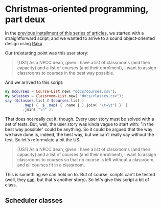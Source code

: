 # Christmas-oriented programming, part deux

In
the
[previous installment of this series of articles](https://raku-advent.blog/2020/12/22/day-23-christmas-oriented-design-and-implementation/),
we started with a straightforward script, and we wanted to arrive to a
sound object-oriented design using [Raku](https://raku.org).

Our (re)starting point was this user story:

> [US1] As a NPCC dean, given I have a list of classrooms (and their
  capacity) and a list of courses (and their enrolment), I want to
  assign classrooms to courses in the best way possible.

And we arrived to this script:

```raku
my $courses = Course-List.new( "docs/courses.csv");
my $classes = Classroom-List.new( "docs/classes.csv");
say ($classes.list Z $courses.list )
        .map( {  $_.map( { .name } ).join( "\t→\t") }  )
        .join( "\n" );
```

That does not really cut it, though. Every user story must be solved
with a set of tests. But, well, the user story was kinda vague to
start with: "in the best way possible" could be anything. So it could
be argued that the way we have done is, indeed, the best way, but we
can't really say without the test. So let's reformulate a bit the US:

> [US1]  As a NPCC dean, given I have a list of classrooms (and their
  capacity) and a list of courses (and their enrolment), I want to
  assign classrooms to courses so that no course is left without a
  classroom, and all courses fit in a classroom.

This is something we can hold on to. But of course, scripts can't be
tested (well,
they [can](https://github.com/JJ/perl6-test-script-output), but that's
another story). So let's give this script a bit of class.

## Scheduler classes


